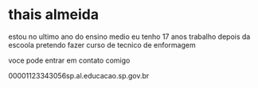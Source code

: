 # thais almeida
estou no ultimo ano do ensino medio
eu tenho 17 anos 
trabalho depois da escoola
pretendo fazer curso de tecnico de enformagem 


voce pode entrar em contato comigo 

00001123343056sp.al.educacao.sp.gov.br
